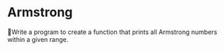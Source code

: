# Armstrong
Write a program to create a function that prints all Armstrong numbers within a given range.
